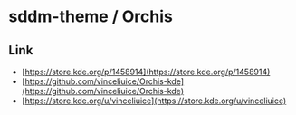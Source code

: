 

# sddm-theme / Orchis


## Link

* [https://store.kde.org/p/1458914](https://store.kde.org/p/1458914)
* [https://github.com/vinceliuice/Orchis-kde](https://github.com/vinceliuice/Orchis-kde)
* [https://store.kde.org/u/vinceliuice](https://store.kde.org/u/vinceliuice)
